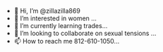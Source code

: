 - 👋 Hi, I’m @zillazilla869
- 👀 I’m interested in women ...
- 🌱 I’m currently learning trades...
- 💞️ I’m looking to collaborate on sexual tensions ...
- 📫 How to reach me 812-610-1050...

<!---
zillazilla869/zillazilla869 is a ✨ special ✨ repository because its `README.md` (this file) appears on your GitHub profile.
You can click the Preview link to take a look at your changes.
--->
